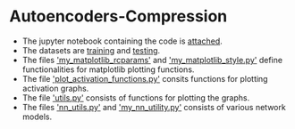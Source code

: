 # Autoencoders-Compression
- The jupyter notebook containing the code is [attached](./Auto_Encoder_Exercise.ipynb).
- The datasets are [training](./all_jets_train_4D_100_percent.pkl) and [testing](./all_jets_test_4D_100_percent.pkl).
- The files ['my_matplotlib_rcparams'](./my_matplotlib_rcparams) and ['my_matplotlib_style.py'](./my_matplotlib_style.py) define functionalities for matplotlib plotting functions.
- The file ['plot_activation_functions.py'](./plot_activation_functions.py) consits functions for plotting activation graphs.
- The file ['utils.py'](./utils.py) consists of functions for plotting the graphs.
- The files ['nn_utils.py'](./nn_utils.py) and ['my_nn_utility.py'](./my_nn_utility.py) consists of various network models.

